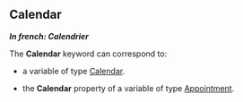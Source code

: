 
## Calendar

***In french: Calendrier***
	



<a name="XUse"></a>
<a name="Use"></a>
<a name="description"></a>
The **Calendar** keyword can correspond to: 

- a variable of type [Calendar](../WDLang3/1000020663.md). 

- the **Calendar** property of a variable of type [Appointment](../WDLang1/1000019244.md). 




